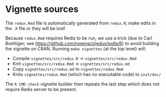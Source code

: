 # Vignette sources

The `redux.Rmd` file is automatically generated from `redux.R`; make edits in the `.R` file or they will be lost!

Because `redux.Rmd` requires Redis to be run, we use a trick (due to Carl Boettiger; see https://github.com/ropensci/redux/pulls/6) to avoid building the vignette on CRAN.  Running `make vignettes` (at the top level) will:

* Compile `vignettes/src/redux.R` -> `vignettes/src/redux.Rmd`
* Knit `vignettes/src/redux.Rmd` -> `vignettes/src/redux.md`
* Copy `vignettes/src/redux.md` to `vignettes/redux.Rmd`
* Knits `vignettes/redux.Rmd` (which has no executable code) to `inst/doc/`

The `R CMD check` vignette builder then repeats the last step which does not require Redis server to be present.
